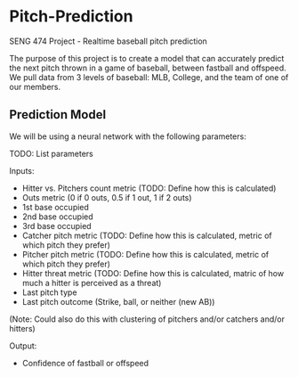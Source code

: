 # Pitch-Prediction
SENG 474 Project - Realtime baseball pitch prediction

The purpose of this project is to create a model that can accurately predict the next pitch thrown in a game of baseball, between fastball and offspeed. We pull data from 3 levels of baseball: MLB, College, and the team of one of our members.

## Prediction Model

We will be using a neural network with the following parameters:

TODO: List parameters

Inputs:

- Hitter vs. Pitchers count metric (TODO: Define how this is calculated)
- Outs metric (0 if 0 outs, 0.5 if 1 out, 1 if 2 outs)
- 1st base occupied
- 2nd base occupied
- 3rd base occupied
- Catcher pitch metric (TODO: Define how this is calculated, metric of which pitch they prefer)
- Pitcher pitch metric (TODO: Define how this is calculated, metric of which pitch they prefer)
- Hitter threat metric (TODO: Define how this is calculated, matric of how much a hitter is perceived as a threat)
- Last pitch type
- Last pitch outcome (Strike, ball, or neither (new AB))

(Note: Could also do this with clustering of pitchers and/or catchers and/or hitters)

Output:

- Confidence of fastball or offspeed